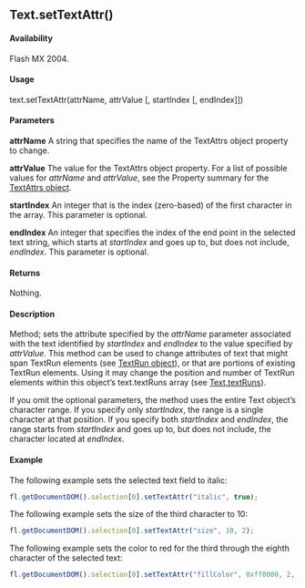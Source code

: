 ## Text.setTextAttr()

#### Availability

Flash MX 2004.

#### Usage

text.setTextAttr(attrName, attrValue [, startIndex [, endIndex]])

#### Parameters

**attrName** A string that specifies the name of the TextAttrs object property to change.

**attrValue** The value for the TextAttrs object property.
For a list of possible values for *attrName* and *attrValue*, see the Property summary for the [TextAttrs object](../TextAttrs_object/TextAttrs_summary.md).

**startIndex** An integer that is the index (zero-based) of the first character in the array. This parameter is optional.

**endIndex** An integer that specifies the index of the end point in the selected text string, which starts at *startIndex* and goes up to, but does not include, *endIndex*. This parameter is optional.

#### Returns

Nothing.

#### Description

Method; sets the attribute specified by the *attrName* parameter associated with the text identified by *startIndex* and *endIndex* to the value specified by *attrValue*. This method can be used to change attributes of text that might span TextRun elements (see [TextRun object](../TextRun_object/TextRun_summary.md)), or that are portions of existing TextRun elements. Using it may change the position and number of TextRun elements within this object’s text.textRuns array (see [Text.textRuns](../Text_object/Text27.md)).

If you omit the optional parameters, the method uses the entire Text object’s character range. If you specify only *startIndex*, the range is a single character at that position. If you specify both *startIndex* and *endIndex*, the range starts from *startIndex* and goes up to, but does not include, the character located at *endIndex*.

#### Example

The following example sets the selected text field to italic:

```javascript
fl.getDocumentDOM().selection[0].setTextAttr("italic", true);
```

The following example sets the size of the third character to 10:

```javascript
fl.getDocumentDOM().selection[0].setTextAttr("size", 10, 2);
```

The following example sets the color to red for the third through the eighth character of the selected text:

```javascript
fl.getDocumentDOM().selection[0].setTextAttr("fillColor", 0xff0000, 2, 8);
```
